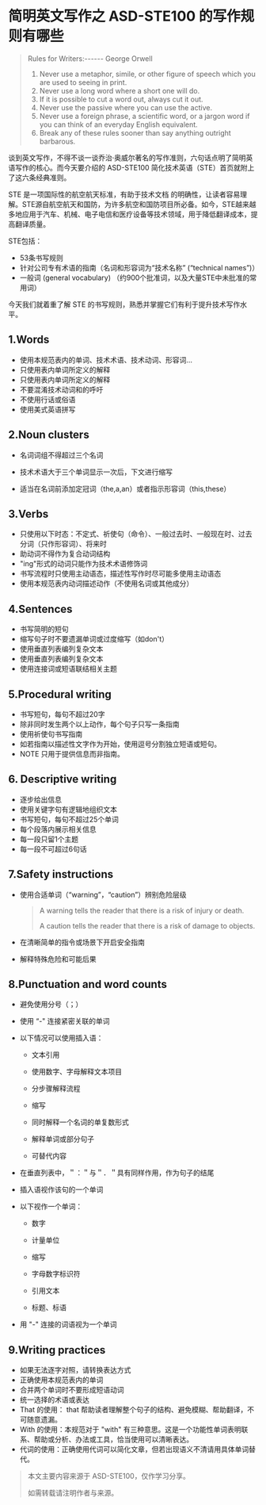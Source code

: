 # 简明英文写作之 ASD-STE100 的写作规则有哪些

> Rules for Writers:------ George Orwell
>
> 1. Never use a metaphor, simile, or other figure of speech which you are used to seeing in print.
> 2. Never use a long word where a short one will do.
> 3. If it is possible to cut a word out, always cut it out.
> 4. Never use the passive where you can use the active.
> 5. Never use a foreign phrase, a scientific word, or a jargon word if you can think of an everyday English equivalent.
> 6. Break any of these rules sooner than say anything outright barbarous.

谈到英文写作，不得不谈一谈乔治·奥威尔著名的写作准则，六句话点明了简明英语写作的核心。而今天要介绍的 ASD-STE100 简化技术英语（STE）首页就附上了这六条经典准则。

STE 是一项国际性的航空航天标准，有助于技术文档 的明确性，让读者容易理解。STE源自航空航天和国防，为许多航空和国防项目所必备。如今，STE越来越多地应用于汽车、机械、电子电信和医疗设备等技术领域，用于降低翻译成本，提高翻译质量。

STE包括：

- 53条书写规则
- 针对公司专有术语的指南（名词和形容词为“技术名称” (“technical names”)）
- 一般词 (general vocabulary) （约900个批准词，以及大量STE中未批准的常用词）

今天我们就着重了解 STE 的书写规则，熟悉并掌握它们有利于提升技术写作水平。

## 1.Words

- 使用本规范表内的单词、技术术语、技术动词、形容词...
- 只使用表内单词所定义的解释
- 只使用表内单词所定义的解释
- 不要混淆技术动词和的呼吁
- 不使用行话或俗语
- 使用美式英语拼写

## 2.Noun clusters

- 名词词组不得超过三个名词
- 技术术语大于三个单词显示一次后，下文进行缩写

- 适当在名词前添加定冠词（the,a,an）或者指示形容词（this,these）

## 3.Verbs

- 只使用以下时态：不定式、祈使句（命令）、一般过去时、一般现在时、过去分词（只作形容词）、将来时
- 助动词不得作为复合动词结构
- "ing"形式的动词只能作为技术术语修饰词
- 书写流程时只使用主动语态，描述性写作时尽可能多使用主动语态
- 使用本规范表内动词描述动作（不使用名词或其他成分）

## 4.Sentences

- 书写简明的短句
- 缩写句子时不要遗漏单词或过度缩写（如don't）
- 使用垂直列表编列复杂文本
- 使用垂直列表编列复杂文本
- 使用连接词或短语联结相关主题

## 5.Procedural writing

- 书写短句，每句不超过20字
- 除非同时发生两个以上动作，每个句子只写一条指南
- 使用祈使句书写指南
- 如若指南以描述性文字作为开始，使用逗号分割独立短语或短句。
- NOTE 只用于提供信息而非指南。

## 6. Descriptive writing

- 逐步给出信息
- 使用关键字句有逻辑地组织文本
- 书写短句，每句不超过25个单词
- 每个段落内展示相关信息
- 每一段只留1个主题
- 每一段不可超过6句话

## 7.Safety instructions

- 使用合适单词（“warning”，“caution”）辨别危险层级

  > A warning tells the reader that there is a risk of injury or death.
  >
  > A caution tells the reader that there is a risk of damage to objects.

- 在清晰简单的指令或场景下开启安全指南

- 解释特殊危险和可能后果

## 8.Punctuation and word counts

- 避免使用分号（；）

- 使用 “-" 连接紧密关联的单词

- 以下情况可以使用插入语：

  - 文本引用

  - 使用数字、字母解释文本项目

  - 分步骤解释流程

  - 缩写

  - 同时解释一个名词的单复数形式

  - 解释单词或部分句子

  - 可替代内容
  
- 在垂直列表中，＂：＂与＂．＂具有同样作用，作为句子的结尾
  
- 插入语视作该句的一个单词
  
- 以下视作一个单词：
  
  - 数字
  
  - 计量单位
  
  - 缩写
  
  - 字母数字标识符
  
  - 引用文本
  
  - 标题、标语
- 用 "-" 连接的词语视为一个单词

## 9.Writing practices

- 如果无法逐字对照，请转换表达方式
- 正确使用本规范表内的单词
- 合并两个单词时不要形成短语动词
- 统一选择的术语或表达
- That 的使用： that 帮助读者理解整个句子的结构、避免模糊、帮助翻译，不可随意遗漏。
- With 的使用：本规范对于 "with" 有三种意思。这是一个功能性单词表明联系、帮助或分析、办法或工具，恰当使用可以清晰表达。
- 代词的使用：正确使用代词可以简化文章，但若出现语义不清请用具体单词替代。

> 本文主要内容来源于 ASD-STE100，仅作学习分享。
>
> 如需转载请注明作者与来源。
